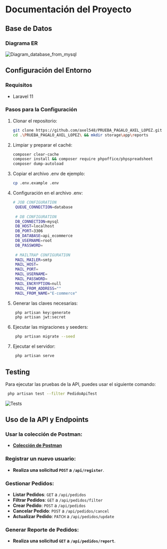 # Documentación del Proyecto

## Base de Datos

### Diagrama ER
![Diagram_database_from_mysql](https://github.com/user-attachments/assets/ba25c1cf-9529-4bc1-9710-2e96cb245de3)

## Configuración del Entorno

### Requisitos

- Laravel 11

### Pasos para la Configuración

1. Clonar el repositorio:

   ```bash
   git clone https://github.com/axel548/PRUEBA_PAGALO_AXEL_LOPEZ.git
   cd .\PRUEBA_PAGALO_AXEL_LOPEZ\ && mkdir storage\app\reports
   ```
   
2. Limpiar y preparar el caché:

   ```bash
   composer clear-cache
   composer install && composer require phpoffice/phpspreadsheet
   composer dump-autoload
   ```
   
3. Copiar el archivo .env de ejemplo:

   ```bash
   cp .env.example .env
   ```
   
4. Configuración en el archivo .env:

   ```bash
   # JOB CONFIGURATION
    QUEUE_CONNECTION=database
    
    # DB CONFIGURATION
    DB_CONNECTION=mysql
    DB_HOST=localhost
    DB_PORT=3306
    DB_DATABASE=api_ecommerce
    DB_USERNAME=root
    DB_PASSWORD=
    
    # MAILTRAP CONFIGURATION
    MAIL_MAILER=smtp
    MAIL_HOST=
    MAIL_PORT=
    MAIL_USERNAME=
    MAIL_PASSWORD=
    MAIL_ENCRYPTION=null
    MAIL_FROM_ADDRESS=""
    MAIL_FROM_NAME="E-commerce"
   ```

5. Generar las claves necesarias:
   ```bash
    php artisan key:generate
    php artisan jwt:secret
   ```
   
6. Ejecutar las migraciones y seeders:
   ```bash
    php artisan migrate --seed
   ```

7. Ejecutar el servidor:
   ```bash
    php artisan serve
   ```

## Testing

Para ejecutar las pruebas de la API, puedes usar el siguiente comando:

   ```bash
    php artisan test --filter PedidoApiTest
   ```
![Tests](https://github.com/user-attachments/assets/7868d82e-e99c-4d1b-9155-3dd51a366f15)


## Uso de la API y Endpoints

### Usar la colección de Postman:
- **[Colección de Postman](https://documenter.getpostman.com/view/10653114/2sAYXFidJ7)**

### Registrar un nuevo usuario:
- **Realiza una solicitud `POST` a `/api/register`**.

### Gestionar Pedidos:
- **Listar Pedidos**: `GET` a `/api/pedidos`
- **Filtrar Pedidos**: `GET` a `/api/pedidos/filter`
- **Crear Pedido**: `POST` a `/api/pedidos`
- **Cancelar Pedido**: `POST` a `/api/pedidos/cancel`
- **Actualizar Pedido**: `PATCH` a `/api/pedidos/update`

### Generar Reporte de Pedidos:
- **Realiza una solicitud `GET` a `/api/pedidos/report`**.











   
